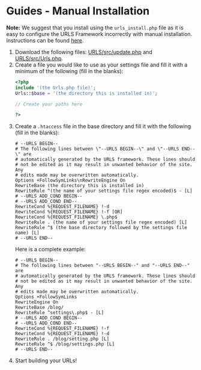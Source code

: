 # Guides - Manual Installation
**Note:** We suggest that you install using the `urls_install.php` file as it is easy to configure the URLS Framework incorrectly with manual installation. Instructions can be found [here](https://github.com/urls-framework/URLS/blob/main/guides/INSTALL.md).
1. Download the following files: [URLS/src/update.php](https://github.com/urls-framework/URLS/blob/main/src/update.php) and [URLS/src/Urls.php](https://github.com/urls-framework/URLS/blob/main/src/Urls.php).
2. Create a file you would like to use as your settings file and fill it with a minimum of the following (fill in the blanks):
   ```PHP
   <?php
   include '(the Urls.php file)';
   Urls::$base = '(the directory this is installed in)';
   
   // Create your paths here
   
   ?>
   ```
3. Create a `.htaccess` file in the base directory and fill it with the following (fill in the blanks):
   ```
   # --URLS BEGIN--
   # The following lines between \"--URLS BEGIN--\" and \"--URLS END--\" are
   # automatically generated by the URLS framework. These lines should
   # not be edited as it may result in unwanted behavior of the site. Any
   # edits made may be overwritten automatically.
   Options +FollowSymLinks\nRewriteEngine On
   RewriteBase (the directory this is installed in)
   RewriteRule ^(the name of your settings file regex encoded)$ - [L]
   # --URLS ADD_COND BEGIN--
   # --URLS ADD_COND END--
   RewriteCond %{REQUEST_FILENAME} !-d
   RewriteCond %{REQUEST_FILENAME} !-f [OR]
   RewriteCond %{REQUEST_FILENAME} \.php$
   RewriteRule . (the name of your settings file regex encoded) [L]
   RewriteRule ^$ (the base directory followed by the settings file name) [L]
   # --URLS END--
   ```
   Here is a complete example:
   ```
   # --URLS BEGIN--
   # The following lines between "--URLS BEGIN--" and "--URLS END--" are
   # automatically generated by the URLS framework. These lines should
   # not be edited as it may result in unwanted behavior of the site. Any
   # edits made may be overwritten automatically.
   Options +FollowSymLinks
   RewriteEngine On
   RewriteBase /blog/
   RewriteRule ^settings\.php$ - [L]
   # --URLS ADD_COND BEGIN--
   # --URLS ADD_COND END--
   RewriteCond %{REQUEST_FILENAME} !-f
   RewriteCond %{REQUEST_FILENAME} !-d
   RewriteRule . /blog/setting.php [L]
   RewriteRule ^$ /blog/settings.php [L]
   # --URLS END--
   ```
4. Start building your URLs!
